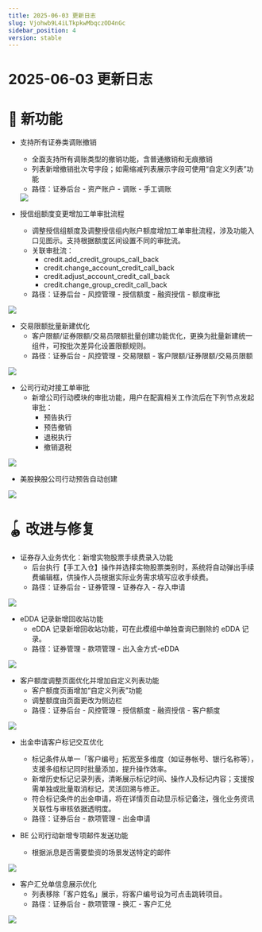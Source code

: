 ```yaml
---
title: 2025-06-03 更新日志
slug: Vjohwb9L4iLTkpkwMbqczOD4nGc
sidebar_position: 4
version: stable
---
```



# 2025-06-03 更新日志

# 🎉 新功能

- 支持所有证券类调账撤销
    - 全面支持所有调账类型的撤销功能，含普通撤销和无痕撤销
    - 列表新增撤销批次号字段；如需缩减列表展示字段可使用“自定义列表”功能
    - 路径：证券后台 - 资产账户 - 调账 - 手工调账
    <img src="/assets/CqPWbJrSGojTZfxh4uzcvk3ZnTe.png" src-width="3440" src-height="1120" align="center"/>

- 授信组额度变更增加工单审批流程
    - 调整授信组额度及调整授信组内账户额度增加工单审批流程，涉及功能入口见图示。支持根据额度区间设置不同的审批流。
    - 关联审批流：
        - credit.add_credit_groups_call_back
        - credit.change_account_credit_call_back
        - credit.adjust_account_credit_call_back
        - credit.change_group_credit_call_back
    - 路径：证券后台 - 风控管理 - 授信额度 - 融资授信 - 额度审批

<img src="/assets/XVAEbnntcoReYYxXPujc9Qwznin.png" src-width="3212" src-height="856" align="center"/>

- 交易限额批量新建优化
    - 客户限额/证券限额/交易员限额批量创建功能优化，更换为批量新建统一组件，可按批次差异化设置限额规则。
    - 路径：证券后台 - 风控管理 - 交易限额 - 客户限额/证券限额/交易员限额

<img src="/assets/ULS5b6H5YoUjSCxLiNpc8a1rnoc.png" src-width="3248" src-height="824" align="center"/>

- 公司行动对接工单审批
    - 新增公司行动模块的审批功能，用户在配寘相关工作流后在下列节点发起审批：
        - 预告执行
        - 预告撤销
        - 退税执行
        - 撤销退税

<img src="/assets/IKL6bHgMqopIfHxUOP5csBc4n8d.png" src-width="3090" src-height="1756" align="center"/>

- 美股换股公司行动预告自动创建

<img src="/assets/U0p7bNRzUoEu2oxvgzRczTqpnFc.png" src-width="2522" src-height="1238" align="center"/>

# 🪀 改进与修复

- 证券存入业务优化：新增实物股票手续费录入功能
    - 后台执行【手工入仓】操作并选择实物股票类别时，系统将自动弹出手续费编辑框，供操作人员根据实际业务需求填写应收手续费。
    - 路径：证券后台 - 证券管理 - 证券存入 - 存入申请

<img src="/assets/J4Irbx23Ko4So7x47CpcfjR9nsc.png" src-width="3310" src-height="1758" align="center"/>

- eDDA 记录新增回收站功能
    - eDDA 记录新增回收站功能，可在此模组中单独查询已删除的 eDDA 记录。
    - 路径：证券管理 - 款项管理 - 出入金方式-eDDA

<img src="/assets/G9SSbOCv6oCizOx56LncbLmRnge.png" src-width="3298" src-height="954" align="center"/>

- 客户额度调整页面优化并增加自定义列表功能
    - 客户额度页面增加“自定义列表”功能
    - 调整额度由页面更改为侧边栏
    - 路径：证券后台 - 风控管理 - 授信额度 - 融资授信 - 客户额度

<img src="/assets/ArL7bv6WXoX6qHxbWlGct34Enje.png" src-width="3212" src-height="614" align="center"/>

- 出金申请客户标记交互优化
    - 标记条件从单一「客户编号」拓宽至多维度（如证券帐号、银行名称等），支援多组标记同时批量添加，提升操作效率。
    - 新增历史标记记录列表，清晰展示标记时间、操作人及标记内容；支援按需单独或批量取消标记，灵活回溯与修正。
    - 符合标记条件的出金申请，将在详情页自动显示标记备注，强化业务资讯关联性与审核依据透明度。
    - 路径：证券后台 - 款项管理 - 出金申请

- BE 公司行动新增专项邮件发送功能
    - 根据派息是否需要垫资的场景发送特定的邮件

<img src="/assets/AUyFb0orDoGmbpxggdGcSP20nLc.png" src-width="3234" src-height="1766" align="center"/>

- 客户汇兑单信息展示优化
    - 列表移除「客户姓名」展示，将客户编号设为可点击跳转项目。
    - 路径：证券后台 - 款项管理 - 换汇 - 客户汇兑

<img src="/assets/HXW7bI8fqodMCkxqHufcxfhVndh.png" src-width="3308" src-height="1756" align="center"/>

